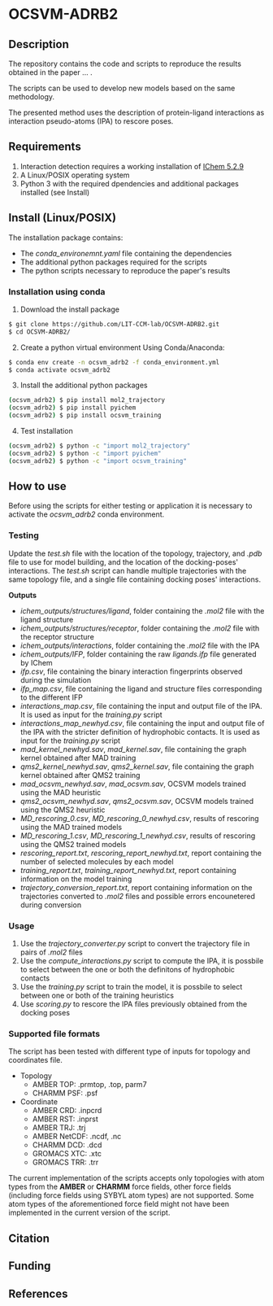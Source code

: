 # OCSVM-ADRB2
## Description
The repository contains the code and scripts to reproduce the results obtained in the paper ... .

The scripts can be used to develop new models based on the same methodology.

The presented method uses the description of protein-ligand interactions as interaction pseudo-atoms (IPA) to rescore poses.
## Requirements
1. Interaction detection requires a working installation of [IChem 5.2.9](http://bioinfo-pharma.u-strasbg.fr/labwebsite/download.html)
2. A Linux/POSIX operating system
3. Python 3 with the required dpendencies and additional packages installed (see Install)

## Install (Linux/POSIX)
The installation package contains:
* The _conda\_environemnt.yaml_ file containing the dependencies
* The additional python packages required for the scripts
* The python scripts necessary to reproduce the paper's results
### Installation using conda
1. Download the install package
``` bash
$ git clone https://github.com/LIT-CCM-lab/OCSVM-ADRB2.git
$ cd OCSVM-ADRB2/
```
2. Create a python virtual environment
Using Conda/Anaconda:
```bash
$ conda env create -n ocsvm_adrb2 -f conda_environment.yml
$ conda activate ocsvm_adrb2
```
3. Install the additional python packages
```bash
(ocsvm_adrb2) $ pip install mol2_trajectory
(ocsvm_adrb2) $ pip install pyichem
(ocsvm_adrb2) $ pip install ocsvm_training
```
4. Test installation
```bash
(ocsvm_adrb2) $ python -c "import mol2_trajectory"
(ocsvm_adrb2) $ python -c "import pyichem"
(ocsvm_adrb2) $ python -c "import ocsvm_training"
```

## How to use
Before using the scripts for either testing or application it is necessary to activate the _ocsvm\_adrb2_ conda environment.
### Testing
Update the _test.sh_ file with the location of the topology, trajectory, and _.pdb_ file to use for model building, and the location of the docking-poses' interactions.
The _test.sh_ script can handle multiple trajectories with the same topology file, and a single file containing docking poses' interactions.

**Outputs**
* _ichem\_outputs/structures/ligand_, folder containing the _.mol2_ file with the ligand structure
* _ichem\_outputs/structures/receptor_, folder containing the _.mol2_ file with the receptor structure
* _ichem\_outputs/interactions_, folder containing the _.mol2_ file with the IPA
* _ichem\_outputs/IFP_, folder containing the raw _ligands.ifp_ file generated by IChem
* _ifp.csv_, file containing the binary interaction fingerprints observed during the simulation
* _ifp\_map.csv_, file containing the ligand and structure files corresponding to the different IFP
* _interactions\_map.csv_, file containing the input and output file of the IPA. It is used as input for the _training.py_ script
* _interactions\_map\_newhyd.csv_, file containing the input and output file of the IPA with the stricter definition of hydrophobic contacts. It is used as input for the _training.py_ script
* _mad\_kernel\_newhyd.sav_, _mad_kernel.sav_, file containing the graph kernel obtained after MAD training
* _qms2\_kernel\_newhyd.sav_, _qms2_kernel.sav_, file containing the graph kernel obtained after QMS2 training
* _mad\_ocsvm\_newhyd.sav_, _mad_ocsvm.sav_, OCSVM models trained using the MAD heuristic
* _qms2\_ocsvm\_newhyd.sav_, _qms2_ocsvm.sav_, OCSVM models trained using the QMS2 heuristic
* _MD\_rescoring\_0.csv_, _MD_rescoring_0_newhyd.csv_, results of rescoring using the MAD trained models
* _MD\_rescoring\_1.csv_, _MD_rescoring_1_newhyd.csv_, results of rescoring using the QMS2 trained models
* _rescoring\_report.txt_, _rescoring_report_newhyd.txt_, report containing the number of selected molecules by each model
* _training\_report.txt_, _training_report_newhyd.txt_, report containing information on the model training
* _trajectory\_conversion\_report.txt_, report containing information on the trajectories converted to _.mol2_ files and possible errors encounetered during conversion
### Usage
1. Use the _trajectory\_converter.py_ script to convert the trajectory file in pairs of _.mol2_ files
2. Use the _compute\_interactions.py_ script to compute the IPA, it is possbile to select between the one or both the definitons of hydrophobic contacts
3. Use the _training.py_ script to train the model, it is possbile to select between one or both of the training heuristics
4. Use _scoring.py_ to rescore the IPA files previously obtained from the docking poses
### Supported file formats
The script has been tested with different type of inputs for topology and coordinates file.
- Topology
	- AMBER TOP: .prmtop, .top, parm7
	- CHARMM PSF: .psf
- Coordinate
	- AMBER CRD: .inpcrd
    - AMBER RST: .inprst
    - AMBER TRJ: .trj
    - AMBER NetCDF: .ncdf, .nc
    - CHARMM DCD: .dcd
    - GROMACS XTC: .xtc
    - GROMACS TRR: .trr

The current implementation of the scripts accepts only topologies with atom types from the **AMBER** or **CHARMM** force fields, other force fields (including force fields using SYBYL atom types) are not supported.
Some atom types of the aforementioned force field might not have been implemented in the current version of the script.
## Citation

## Funding

## References
